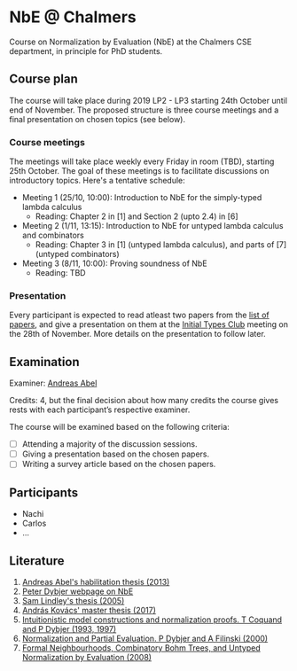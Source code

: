 # NbE @ Chalmers

Course on Normalization by Evaluation (NbE) at the Chalmers CSE department, in principle for PhD students.

## Course plan

The course will take place during 2019 LP2 - LP3 starting 24th October until end of November. The proposed structure is three course meetings and a final presentation on chosen topics (see below). 

### Course meetings

The meetings will take place weekly every Friday in room (TBD), starting 25th October. The goal of these meetings is to facilitate discussions on introductory topics. Here's a tentative schedule:

* Meeting 1 (25/10, 10:00): Introduction to NbE for the simply-typed lambda calculus
  - Reading: Chapter 2 in [1] and Section 2 (upto 2.4) in [6]
* Meeting 2 (1/11, 13:15): Introduction to NbE for untyped lambda calculus and combinators
  - Reading: Chapter 3 in [1] (untyped lambda calculus), and parts of [7] (untyped combinators)
* Meeting 3 (8/11, 10:00): Proving soundness of NbE
  - Reading: TBD

### Presentation

Every participant is expected to read atleast two papers from the [list of papers](papers.md), and give a presentation on them at the [Initial Types Club](https://github.com/InitialTypes/Club/wiki) meeting on the 28th of November. More details on the presentation to follow later.

## Examination

Examiner: [Andreas Abel](http://www.cse.chalmers.se/~abela/)

Credits: 4, but the final decision about how many credits the course gives rests with each participant’s respective examiner.

The course will be examined based on the following criteria:

- [ ] Attending a majority of the discussion sessions.
- [ ] Giving a presentation based on the chosen papers.
- [ ] Writing a survey article based on the chosen papers.

## Participants

+ Nachi
+ Carlos
+ ...

## Literature

1. [Andreas Abel's habilitation thesis (2013)](http://www.cse.chalmers.se/~abela/habil.pdf)
2. [Peter Dybjer webpage on NbE](http://www.cse.chalmers.se/~peterd/papers/nbe.html)
3. [Sam Lindley's thesis (2005)](https://www.era.lib.ed.ac.uk/handle/1842/778)
4. [András Kovács' master thesis (2017)](https://github.com/AndrasKovacs/stlc-nbe/blob/separate-PSh/thesis.pdf)
5. [Intuitionistic model constructions and normalization proofs. T Coquand and P Dybjer (1993, 1997)](https://www.cambridge.org/core/journals/mathematical-structures-in-computer-science/article/intuitionistic-model-constructions-and-normalization-proofs/15AE4B790FF9E4B1998CE92054DBD3CF)
6. [Normalization and Partial Evaluation. P Dybjer and A Filinski (2000)](http://www.cse.chalmers.se/~peterd/papers/Caminha.pdf)
7. [Formal Neighbourhoods, Combinatory Bohm Trees, and Untyped Normalization by Evaluation (2008)](http://www.cse.chalmers.se/~peterd/papers/DybjerKuperberg2008.pdf)
